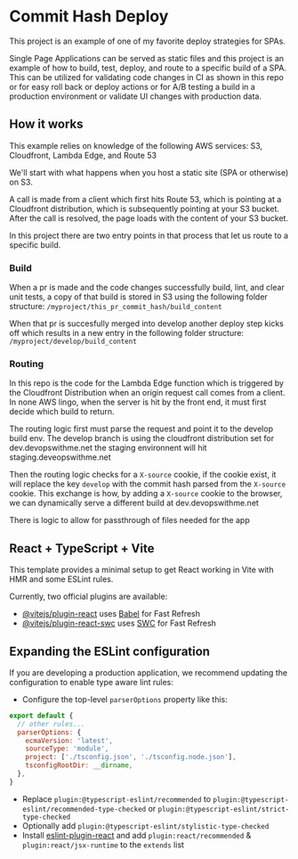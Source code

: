# Commit Hash Deploy

This project is an example of one of my favorite deploy strategies for SPAs. 

Single Page Applications can be served as static files and this project is an example of how to build, test, deploy, and route to
a specific build of a SPA. This can be utilized for validating code changes in CI as shown in this repo or for easy roll back or deploy actions
or for A/B testing a build in a production environment or validate UI changes with production data.

## How it works

This example relies on knowledge of the following AWS services: S3, Cloudfront, Lambda Edge, and Route 53

We'll start with what happens when you host a static site (SPA or otherwise) on S3.

A call is made from a client which first hits Route 53, which is pointing at a Cloudfront distribution, which is subsequently pointing at
your S3 bucket. After the call is resolved, the page loads with the content of your S3 bucket.

In this project there are two entry points in that process that let us route to a specific build. 

### Build

When a pr is made and the code changes successfully build, lint, and clear unit tests, a copy of that build is stored in S3 using the
following folder structure: `/myproject/this_pr_commit_hash/build_content`

When that pr is succesfully merged into develop another deploy step kicks off which results in a new entry in the following folder structure: 
`/myproject/develop/build_content`

### Routing

In this repo is the code for the Lambda Edge function which is triggered by the Cloudfront Distribution when an origin request call comes from
a client. In none AWS lingo, when the server is hit by the front end, it must first decide which build to return.

The routing logic first must parse the request and point it to the develop build env. The develop branch is using the cloudfront distribution set for dev.devopswithme.net the staging environnent will hit staging.deveopswithme.net 

Then the routing logic checks for a `X-source` cookie, if the cookie exist, it will replace the key `develop` with the commit hash parsed from the `X-source` cookie.
This exchange is how, by adding a `X-source` cookie to the browser, we can dynamically serve a different build at dev.devopswithme.net

There is logic to allow for passthrough of files needed for the app

## React + TypeScript + Vite

This template provides a minimal setup to get React working in Vite with HMR and some ESLint rules.

Currently, two official plugins are available:

- [@vitejs/plugin-react](https://github.com/vitejs/vite-plugin-react/blob/main/packages/plugin-react/README.md) uses [Babel](https://babeljs.io/) for Fast Refresh
- [@vitejs/plugin-react-swc](https://github.com/vitejs/vite-plugin-react-swc) uses [SWC](https://swc.rs/) for Fast Refresh

## Expanding the ESLint configuration

If you are developing a production application, we recommend updating the configuration to enable type aware lint rules:

- Configure the top-level `parserOptions` property like this:

```js
export default {
  // other rules...
  parserOptions: {
    ecmaVersion: 'latest',
    sourceType: 'module',
    project: ['./tsconfig.json', './tsconfig.node.json'],
    tsconfigRootDir: __dirname,
  },
}
```

- Replace `plugin:@typescript-eslint/recommended` to `plugin:@typescript-eslint/recommended-type-checked` or `plugin:@typescript-eslint/strict-type-checked`
- Optionally add `plugin:@typescript-eslint/stylistic-type-checked`
- Install [eslint-plugin-react](https://github.com/jsx-eslint/eslint-plugin-react) and add `plugin:react/recommended` & `plugin:react/jsx-runtime` to the `extends` list
